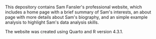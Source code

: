 This depository contains Sam Fansler's professional website, which includes a home page with a brief summary of Sam's interests, an about page with more details about Sam's biography, and an simple example analysis to highlight Sam's data analysis skills.

The website was created using Quarto and R version 4.3.1.
